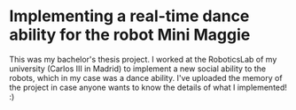 # Implementing a real-time dance ability for the robot Mini Maggie

This was my bachelor's thesis project. I worked at the RoboticsLab of my university (Carlos III in Madrid) to implement a new social ability to the robots, which in my case was a dance ability. I've uploaded the memory of the project in case anyone wants to know the details of what I implemented! :)
